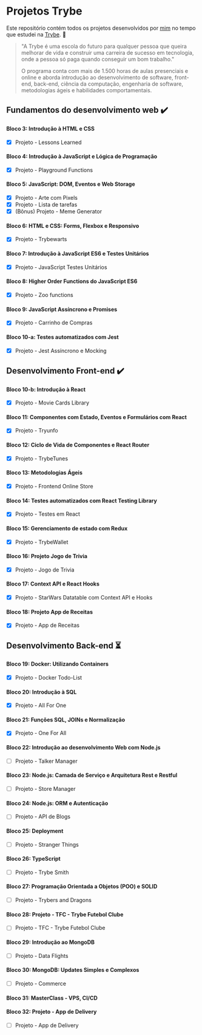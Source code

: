 # Projetos Trybe

Este repositório contém todos os projetos desenvolvidos por <a href="https://www.linkedin.com/in/tcso/" target="_blank">mim</a> no tempo que estudei na <a href="https://www.betrybe.com/" target="_blank">Trybe</a>. :rocket:

> "A Trybe é uma escola do futuro para qualquer pessoa que queira
> melhorar de vida e construir uma carreira de sucesso em tecnologia,
> onde a pessoa só paga quando conseguir um bom trabalho."
> 
> O programa conta com mais de 1.500 horas de aulas presenciais e online
> e aborda introdução ao desenvolvimento de software, front-end,
> back-end, ciência da computação, engenharia de software, metodologias
> ágeis e habilidades comportamentais.

## Fundamentos do desenvolvimento web :heavy_check_mark:

#### Bloco 3: Introdução à HTML e CSS
- [x] Projeto - Lessons Learned

#### Bloco 4: Introdução à JavaScript e Lógica de Programação
- [x] Projeto - Playground Functions

#### Bloco 5: JavaScript: DOM, Eventos e Web Storage
- [x] Projeto - Arte com Pixels
- [x] Projeto - Lista de tarefas
- [x] (Bônus) Projeto - Meme Generator

#### Bloco 6: HTML e CSS: Forms, Flexbox e Responsivo
- [x] Projeto - Trybewarts

#### Bloco 7: Introdução à JavaScript ES6 e Testes Unitários
- [x] Projeto - JavaScript Testes Unitários

#### Bloco 8: Higher Order Functions do JavaScript ES6
- [x] Projeto - Zoo functions

#### Bloco 9: JavaScript Assíncrono e Promises
- [x] Projeto - Carrinho de Compras

#### Bloco 10-a: Testes automatizados com Jest
- [x] Projeto - Jest Assíncrono e Mocking

## Desenvolvimento Front-end :heavy_check_mark:

#### Bloco 10-b: Introdução à React
- [x] Projeto - Movie Cards Library

#### Bloco 11: Componentes com Estado, Eventos e Formulários com React
- [x] Projeto - Tryunfo

#### Bloco 12: Ciclo de Vida de Componentes e React Router
- [x] Projeto - TrybeTunes

#### Bloco 13: Metodologias Ágeis
- [x] Projeto - Frontend Online Store

#### Bloco 14: Testes automatizados com React Testing Library
- [x] Projeto - Testes em React

#### Bloco 15: Gerenciamento de estado com Redux
- [x] Projeto - TrybeWallet

#### Bloco 16: Projeto Jogo de Trivia
- [x] Projeto - Jogo de Trivia

#### Bloco 17: Context API e React Hooks
- [x] Projeto - StarWars Datatable com Context API e Hooks

#### Bloco 18: Projeto App de Receitas
- [x] Projeto - App de Receitas

## Desenvolvimento Back-end :hourglass_flowing_sand:

#### Bloco 19: Docker: Utilizando Containers
- [x] Projeto - Docker Todo-List

#### Bloco 20: Introdução à SQL
- [x] Projeto - All For One

#### Bloco 21: Funções SQL, JOINs e Normalização
- [x] Projeto - One For All

#### Bloco 22: Introdução ao desenvolvimento Web com Node.js
- [ ] Projeto - Talker Manager

#### Bloco 23: Node.js: Camada de Serviço e Arquitetura Rest e Restful
- [ ] Projeto - Store Manager

#### Bloco 24: Node.js: ORM e Autenticação
- [ ] Projeto - API de Blogs

#### Bloco 25: Deployment
- [ ] Projeto - Stranger Things

#### Bloco 26: TypeScript
- [ ] Projeto - Trybe Smith

#### Bloco 27: Programação Orientada a Objetos (POO) e SOLID
- [ ] Projeto - Trybers and Dragons

#### Bloco 28: Projeto - TFC - Trybe Futebol Clube
- [ ] Projeto - TFC - Trybe Futebol Clube

#### Bloco 29: Introdução ao MongoDB
- [ ] Projeto - Data Flights

#### Bloco 30: MongoDB: Updates Simples e Complexos
- [ ] Projeto - Commerce

#### Bloco 31: MasterClass - VPS, CI/CD

#### Bloco 32: Projeto - App de Delivery
- [ ] Projeto - App de Delivery
